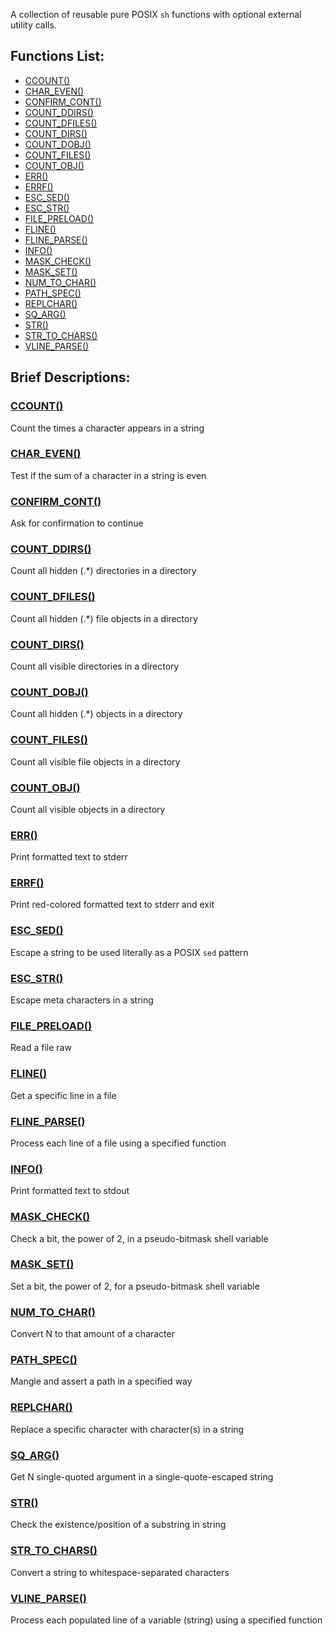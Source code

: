 A collection of reusable pure POSIX `sh` functions with optional external
utility calls.

## Functions List:

- [CCOUNT()](https://github.com/mscalindt/shell-glossary/blob/main/src/ccount)
- [CHAR_EVEN()](https://github.com/mscalindt/shell-glossary/blob/main/src/char_even)
- [CONFIRM_CONT()](https://github.com/mscalindt/shell-glossary/blob/main/src/confirm_cont)
- [COUNT_DDIRS()](https://github.com/mscalindt/shell-glossary/blob/main/src/count_ddirs)
- [COUNT_DFILES()](https://github.com/mscalindt/shell-glossary/blob/main/src/count_dfiles)
- [COUNT_DIRS()](https://github.com/mscalindt/shell-glossary/blob/main/src/count_dirs)
- [COUNT_DOBJ()](https://github.com/mscalindt/shell-glossary/blob/main/src/count_dobj)
- [COUNT_FILES()](https://github.com/mscalindt/shell-glossary/blob/main/src/count_files)
- [COUNT_OBJ()](https://github.com/mscalindt/shell-glossary/blob/main/src/count_obj)
- [ERR()](https://github.com/mscalindt/shell-glossary/blob/main/src/err)
- [ERRF()](https://github.com/mscalindt/shell-glossary/blob/main/src/errF)
- [ESC_SED()](https://github.com/mscalindt/shell-glossary/blob/main/src/esc_sed)
- [ESC_STR()](https://github.com/mscalindt/shell-glossary/blob/main/src/esc_str)
- [FILE_PRELOAD()](https://github.com/mscalindt/shell-glossary/blob/main/src/file_preload)
- [FLINE()](https://github.com/mscalindt/shell-glossary/blob/main/src/fline)
- [FLINE_PARSE()](https://github.com/mscalindt/shell-glossary/blob/main/src/fline_parse)
- [INFO()](https://github.com/mscalindt/shell-glossary/blob/main/src/info)
- [MASK_CHECK()](https://github.com/mscalindt/shell-glossary/blob/main/src/mask_check)
- [MASK_SET()](https://github.com/mscalindt/shell-glossary/blob/main/src/mask_set)
- [NUM_TO_CHAR()](https://github.com/mscalindt/shell-glossary/blob/main/src/num_to_char)
- [PATH_SPEC()](https://github.com/mscalindt/shell-glossary/blob/main/src/path_spec)
- [REPLCHAR()](https://github.com/mscalindt/shell-glossary/blob/main/src/replchar)
- [SQ_ARG()](https://github.com/mscalindt/shell-glossary/blob/main/src/sq_arg)
- [STR()](https://github.com/mscalindt/shell-glossary/blob/main/src/str)
- [STR_TO_CHARS()](https://github.com/mscalindt/shell-glossary/blob/main/src/str_to_chars)
- [VLINE_PARSE()](https://github.com/mscalindt/shell-glossary/blob/main/src/vline_parse)

## Brief Descriptions:

### [CCOUNT()](https://github.com/mscalindt/shell-glossary/blob/main/src/ccount)
Count the times a character appears in a string

### [CHAR_EVEN()](https://github.com/mscalindt/shell-glossary/blob/main/src/char_even)
Test if the sum of a character in a string is even

### [CONFIRM_CONT()](https://github.com/mscalindt/shell-glossary/blob/main/src/confirm_cont)
Ask for confirmation to continue

### [COUNT_DDIRS()](https://github.com/mscalindt/shell-glossary/blob/main/src/count_ddirs)
Count all hidden (.*) directories in a directory

### [COUNT_DFILES()](https://github.com/mscalindt/shell-glossary/blob/main/src/count_dfiles)
Count all hidden (.*) file objects in a directory

### [COUNT_DIRS()](https://github.com/mscalindt/shell-glossary/blob/main/src/count_dirs)
Count all visible directories in a directory

### [COUNT_DOBJ()](https://github.com/mscalindt/shell-glossary/blob/main/src/count_dobj)
Count all hidden (.*) objects in a directory

### [COUNT_FILES()](https://github.com/mscalindt/shell-glossary/blob/main/src/count_files)
Count all visible file objects in a directory

### [COUNT_OBJ()](https://github.com/mscalindt/shell-glossary/blob/main/src/count_obj)
Count all visible objects in a directory

### [ERR()](https://github.com/mscalindt/shell-glossary/blob/main/src/err)
Print formatted text to stderr

### [ERRF()](https://github.com/mscalindt/shell-glossary/blob/main/src/errF)
Print red-colored formatted text to stderr and exit

### [ESC_SED()](https://github.com/mscalindt/shell-glossary/blob/main/src/esc_sed)
Escape a string to be used literally as a POSIX `sed` pattern

### [ESC_STR()](https://github.com/mscalindt/shell-glossary/blob/main/src/esc_str)
Escape meta characters in a string

### [FILE_PRELOAD()](https://github.com/mscalindt/shell-glossary/blob/main/src/file_preload)
Read a file raw

### [FLINE()](https://github.com/mscalindt/shell-glossary/blob/main/src/fline)
Get a specific line in a file

### [FLINE_PARSE()](https://github.com/mscalindt/shell-glossary/blob/main/src/fline_parse)
Process each line of a file using a specified function

### [INFO()](https://github.com/mscalindt/shell-glossary/blob/main/src/info)
Print formatted text to stdout

### [MASK_CHECK()](https://github.com/mscalindt/shell-glossary/blob/main/src/mask_check)
Check a bit, the power of 2, in a pseudo-bitmask shell variable

### [MASK_SET()](https://github.com/mscalindt/shell-glossary/blob/main/src/mask_set)
Set a bit, the power of 2, for a pseudo-bitmask shell variable

### [NUM_TO_CHAR()](https://github.com/mscalindt/shell-glossary/blob/main/src/num_to_char)
Convert N to that amount of a character

### [PATH_SPEC()](https://github.com/mscalindt/shell-glossary/blob/main/src/path_spec)
Mangle and assert a path in a specified way

### [REPLCHAR()](https://github.com/mscalindt/shell-glossary/blob/main/src/replchar)
Replace a specific character with character(s) in a string

### [SQ_ARG()](https://github.com/mscalindt/shell-glossary/blob/main/src/sq_arg)
Get N single-quoted argument in a single-quote-escaped string

### [STR()](https://github.com/mscalindt/shell-glossary/blob/main/src/str)
Check the existence/position of a substring in string

### [STR_TO_CHARS()](https://github.com/mscalindt/shell-glossary/blob/main/src/str_to_chars)
Convert a string to whitespace-separated characters

### [VLINE_PARSE()](https://github.com/mscalindt/shell-glossary/blob/main/src/vline_parse)
Process each populated line of a variable (string) using a specified function

